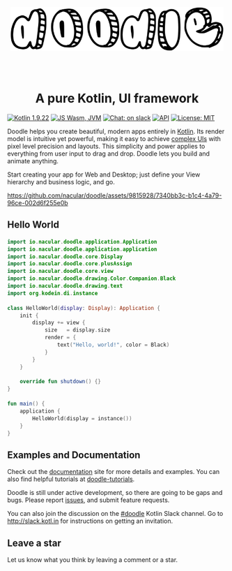 <div style="text-align:center"><img src="docs/img/doodle.svg" alt="doodle" style="height:100px;margin-bottom:50px"></div>
<div style="text-align:center"><h1>A pure Kotlin, UI framework</h1></div>

[![Kotlin 1.9.22](https://img.shields.io/badge/Kotlin_1.9.22-blue.svg?style=for-the-badge&logo=kotlin&logoColor=white)](http://kotlinlang.org)
[![JS Wasm, JVM](https://img.shields.io/badge/JS%2C_Wasm%2C_JVM-purple?style=for-the-badge&logo=kotlin&logoColor=white)](https://kotlinlang.org/docs/js-overview.html)
[![Chat: on slack](https://img.shields.io/badge/doodle-gray.svg?style=for-the-badge&logo=slack)](https://kotlinlang.slack.com/messages/doodle)
[![API](https://img.shields.io/badge/API-orange?style=for-the-badge)](https://nacular.github.io/doodle/)
[![License: MIT](https://img.shields.io/badge/MIT_License-green.svg?style=for-the-badge)](https://github.com/pusolito/doodle/blob/master/LICENSE)

Doodle helps you create beautiful, modern apps entirely in [Kotlin](http://kotlinlang.org). Its render model is intuitive yet powerful, making it easy to achieve [complex UIs](https://nacular.github.io/doodle-tutorials/docs/introduction) with pixel level precision and layouts. This simplicity and power applies to everything from user input to drag and drop. Doodle lets you build and animate anything.

Start creating your app for Web and Desktop; just define your View hierarchy and business logic, and go.

https://github.com/nacular/doodle/assets/9815928/7340bb3c-b1c4-4a79-96ce-002d6f255e0b

## Hello World
```kotlin
import io.nacular.doodle.application.Application
import io.nacular.doodle.application.application
import io.nacular.doodle.core.Display
import io.nacular.doodle.core.plusAssign
import io.nacular.doodle.core.view
import io.nacular.doodle.drawing.Color.Companion.Black
import io.nacular.doodle.drawing.text
import org.kodein.di.instance

class HelloWorld(display: Display): Application {
    init {
        display += view {
            size   = display.size
            render = {
                text("Hello, world!", color = Black)
            }
        }
    }

    override fun shutdown() {}
}

fun main() {
    application {
        HelloWorld(display = instance())
    }
}
```
## Examples and Documentation

Check out the [documentation](https://nacular.github.io/doodle/) site for more details and examples. You can also find helpful tutorials at [doodle-tutorials](https://nacular.github.io/doodle-tutorials).

Doodle is still under active development, so there are going to be gaps and bugs. Please report [issues](https://github.com/pusolito/doodle/issues), and submit feature requests.

You can also join the discussion on the [#doodle](https://kotlinlang.slack.com/messages/doodle) Kotlin Slack channel. Go to http://slack.kotl.in for instructions on getting an invitation.

## Leave a star

Let us know what you think by leaving a comment or a star.